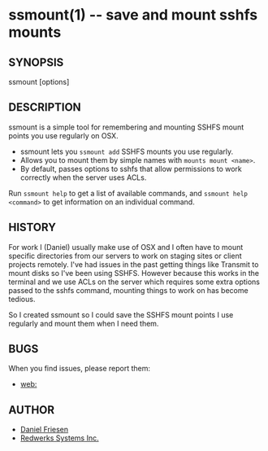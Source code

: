 # ssmount(1) -- save and mount sshfs mounts

## SYNOPSIS

ssmount <command> [options]

## DESCRIPTION

ssmount is a simple tool for remembering and mounting SSHFS mount points you use regularly on OSX.

* ssmount lets you `ssmount add` SSHFS mounts you use regularly.
* Allows you to mount them by simple names with `mounts mount <name>`.
* By default, passes options to sshfs that allow permissions to work correctly when the server uses ACLs.

Run `ssmount help` to get a list of available commands,
and `ssmount help <command>` to get information on an individual command.

## HISTORY

For work I (Daniel) usually make use of OSX and I often have to mount specific directories from our servers to work on staging sites or client projects remotely. I've had issues in the past getting things like Transmit to mount disks so I've been using SSHFS. However because this works in the terminal and we use ACLs on the server which requires some extra options passed to the sshfs command, mounting things to work on has become tedious.

So I created ssmount so I could save the SSHFS mount points I use regularly and mount them when I need them.

## BUGS

When you find issues, please report them:

* [web:](https://github.com/redwerks/ssmount/issues)

## AUTHOR

* [Daniel Friesen](http://danielfriesen.name/)
* [Redwerks Systems Inc.](http://redwerks.org/)
